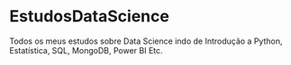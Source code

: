 # EstudosDataScience
 Todos os meus estudos sobre Data Science indo de Introdução a Python, Estatística, SQL, MongoDB, Power BI Etc.
